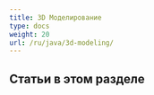```yaml
---
title: 3D Моделирование
type: docs
weight: 20
url: /ru/java/3d-modeling/
---
```

##  **Статьи в этом разделе**

